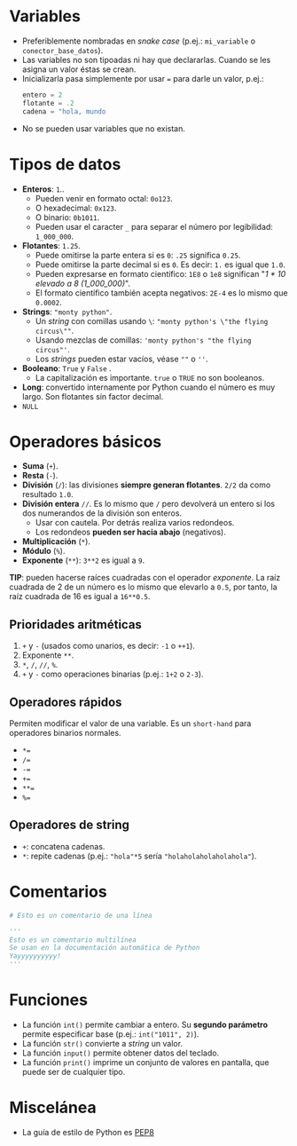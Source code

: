 # Variables

* Preferiblemente nombradas en _snake case_ (p.ej.: `mi_variable` o `conector_base_datos`).
* Las variables no son tipoadas ni hay que declararlas. Cuando se les asigna un valor éstas se crean.
* Inicializarla pasa simplemente por usar `=` para darle un valor, p.ej.:
    ```python
    entero = 2
    flotante = .2
    cadena = "hola, mundo
    ```
* No se pueden usar variables que no existan.

# Tipos de datos

* **Enteros**: `1`..
    * Pueden venir en formato octal: `0o123`.
    * O hexadecimal: `0x123`.
    * O binario: `0b1011`.
    * Pueden usar el caracter `_` para separar el número por legibilidad: `1_000_000`.
* **Flotantes**: `1.25`.
    * Puede omitirse la parte entera si es `0`: `.25` significa `0.25`.
    * Puede omitirse la parte decimal si es `0`. Es decir: `1.` es igual que `1.0`.
    * Pueden expresarse en formato científico: `1E8` o `1e8` significan "_1 * 10 elevado a 8 (1_000_000)_".
    * El formato científico también acepta negativos: `2E-4` es lo mismo que `0.0002`.
* **Strings**: `"monty python"`.
    * Un _string_ con comillas usando `\`: `"monty python's \"the flying circus\""`.
    * Usando mezclas de comillas: `'monty python's "the flying circus"'`.
    * Los _strings_ pueden estar vacíos, véase `""` o `''`.
* **Booleano**: `True` y `False` .
    * La capitalización es importante. `true` o `TRUE` no son booleanos.
* **Long**: convertido internamente por Python cuando el número es muy largo. Son flotantes sin factor decimal.
* `NULL`

# Operadores básicos

 * **Suma** (`+`).
 * **Resta** (`-`).
 * **División** (`/`): las divisiones **siempre generan flotantes**. `2/2` da como resultado `1.0`.
 * **División entera** `//`. Es lo mismo que `/` pero devolverá un entero si los dos numerandos de la división son enteros.
    * Usar con cautela. Por detrás realiza varios redondeos.
    * Los redondeos **pueden ser hacia abajo** (negativos).
 * **Multiplicación** (`*`).
 * **Módulo** (`%`).
 * **Exponente** (`**`): `3**2` es igual a `9`.
 
**TIP**: pueden hacerse raíces cuadradas con el operador _exponente_. La raíz cuadrada de 2 de un número es lo mismo que elevarlo a `0.5`, por tanto, la raíz cuadrada de 16 es igual a `16**0.5`.

## Prioridades aritméticas

1. `+` y `-` (usados como unarios, es decir: `-1` o `++1`).
2. Exponente `**`.
3. `*`, `/`, `//`, `%`.
4. `+` y `-` como operaciones binarias (p.ej.: `1+2` o `2-3`).

## Operadores rápidos

Permiten modificar el valor de una variable. Es un `short-hand` para operadores binarios normales.

- `*=`
- `/=`
- `-=`
- `+=`
- `**=`
- `%=`

## Operadores de string

- `+`: concatena cadenas.
- `*`: repite cadenas (p.ej.: `"hola"*5` sería `"holaholaholaholahola"`).

# Comentarios

```python
# Esto es un comentario de una línea

'''
Esto es un comentario multilínea
Se usan en la documentación automática de Python
Yayyyyyyyyyy!
''' 
```
# Funciones 

* La función `int()` permite cambiar a entero. Su **segundo parámetro** permite especificar base (p.ej.: `int("1011", 2)`).
* La función `str()` convierte a _string_ un valor.
* La función `input()` permite obtener datos del teclado.
* La función `print()` imprime un conjunto de valores en pantalla, que puede ser de cualquier tipo.

# Miscelánea

* La guía de estilo de Python es [PEP8](https://www.python.org/dev/peps/pep-0008/)
